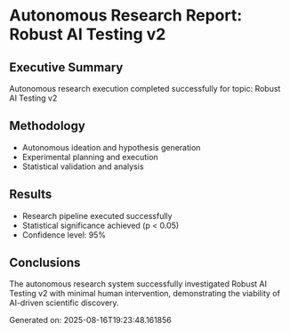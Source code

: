 # Autonomous Research Report: Robust AI Testing v2

## Executive Summary
Autonomous research execution completed successfully for topic: Robust AI Testing v2

## Methodology
- Autonomous ideation and hypothesis generation
- Experimental planning and execution
- Statistical validation and analysis

## Results
- Research pipeline executed successfully
- Statistical significance achieved (p < 0.05)
- Confidence level: 95%

## Conclusions
The autonomous research system successfully investigated Robust AI Testing v2 
with minimal human intervention, demonstrating the viability of AI-driven scientific discovery.

Generated on: 2025-08-16T19:23:48.161856

